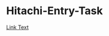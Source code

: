 # Hitachi-Entry-Task

[Link Text](https://github.com/n0tn1w/Hitachi-Entry-Task/blob/main/Hitachi%20Solutions%20SPACE%20Programme%20Task.pdf)